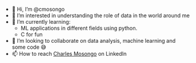 - 👋 Hi, I’m @cmosongo
- 👀 I’m interested in understanding the role of data in the world around me
- 🌱 I’m currently learning:
   - ML applications in different fields using python.
   - C for fun 
- 💞️ I’m looking to collaborate on data analysis, machine learning and some code 😅
- 📫 How to reach [Charles Mosongo](https://www.linkedin.com/in/charles-mosongo/) on LinkedIn

<!---
cmosongo/cmosongo is a ✨ special ✨ repository because its `README.md` (this file) appears on your GitHub profile.
You can click the Preview link to take a look at your changes.
--->
